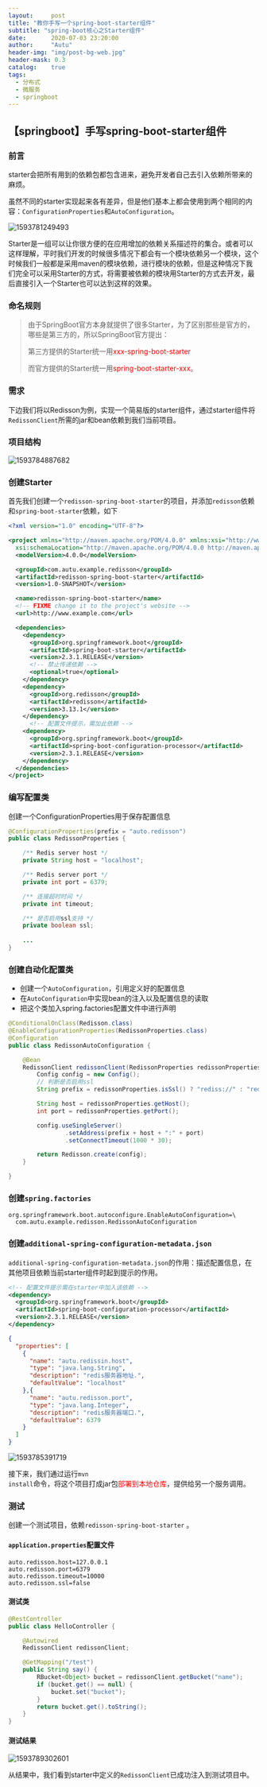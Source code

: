 ```yaml
---
layout:     post
title: "教你手写一个spring-boot-starter组件"
subtitle: "spring-boot核心之Starter组件"
date:       2020-07-03 23:20:00
author:     "Autu"
header-img: "img/post-bg-web.jpg"
header-mask: 0.3
catalog:    true
tags:
  - 分布式
  - 微服务
  - springboot
---
```


## 【springboot】手写spring-boot-starter组件

### 前言

starter会把所有用到的依赖包都包含进来，避免开发者自己去引入依赖所带来的麻烦。

虽然不同的starter实现起来各有差异，但是他们基本上都会使用到两个相同的内容：<code>ConfigurationProperties</code>和<code>AutoConfiguration</code>。

![1593781249493](http://123.57.45.66/images/autu_blog/micro_service/springboot/2020-07-03-write-spring-boot-starter/1593781249493.png)

Starter是一组可以让你很方便的在应用增加的依赖关系描述符的集合。或者可以这样理解，平时我们开发的时候很多情况下都会有一个模块依赖另一个模块，这个时候我们一般都是采用maven的模块依赖，进行模块的依赖，但是这种情况下我们完全可以采用Starter的方式，将需要被依赖的模块用Starter的方式去开发，最后直接引入一个Starter也可以达到这样的效果。

### 命名规则

> 由于SpringBoot官方本身就提供了很多Starter，为了区别那些是官方的，哪些是第三方的，所以SpringBoot官方提出：
>
> 第三方提供的Starter统一用<font color='red'>xxx-spring-boot-starter</font>
>
> 而官方提供的Starter统一用<font color='red'>spring-boot-starter-xxx</font>。

### 需求

下边我们将以Redisson为例，实现一个简易版的starter组件，通过starter组件将<code>RedissonClient</code>所需的jar和bean依赖到我们当前项目。

### 项目结构

![1593784887682](http://123.57.45.66/images/autu_blog/micro_service/springboot/2020-07-03-write-spring-boot-starter/1593788881948.png)

### 创建Starter

首先我们创建一个<code>redisson-spring-boot-starter</code>的项目，并添加<code>redisson</code>依赖和<code>spring-boot-starter</code>依赖，如下

```xml
<?xml version="1.0" encoding="UTF-8"?>

<project xmlns="http://maven.apache.org/POM/4.0.0" xmlns:xsi="http://www.w3.org/2001/XMLSchema-instance"
  xsi:schemaLocation="http://maven.apache.org/POM/4.0.0 http://maven.apache.org/xsd/maven-4.0.0.xsd">
  <modelVersion>4.0.0</modelVersion>

  <groupId>com.autu.example.redisson</groupId>
  <artifactId>redisson-spring-boot-starter</artifactId>
  <version>1.0-SNAPSHOT</version>

  <name>redisson-spring-boot-starter</name>
  <!-- FIXME change it to the project's website -->
  <url>http://www.example.com</url>

  <dependencies>
    <dependency>
      <groupId>org.springframework.boot</groupId>
      <artifactId>spring-boot-starter</artifactId>
      <version>2.3.1.RELEASE</version>
      <!-- 禁止传递依赖 -->
      <optional>true</optional>
    </dependency>
    <dependency>
      <groupId>org.redisson</groupId>
      <artifactId>redisson</artifactId>
      <version>3.13.1</version>
    </dependency>
      <!-- 配置文件提示，需加此依赖 -->
    <dependency>
      <groupId>org.springframework.boot</groupId>
      <artifactId>spring-boot-configuration-processor</artifactId>
      <version>2.3.1.RELEASE</version>
    </dependency>
  </dependencies>
</project>
```

### 编写配置类

创建一个ConfigurationProperties用于保存配置信息

```java
@ConfigurationProperties(prefix = "auto.redisson")
public class RedissonProperties {

    /** Redis server host */
    private String host = "localhost";

    /** Redis server port */
    private int port = 6379;

    /** 连接超时时间 */
    private int timeout;

    /** 是否启用ssl支持 */
    private boolean ssl;
    
    ...
}
```

### 创建自动化配置类

- 创建一个<code>AutoConfiguration</code>，引用定义好的配置信息
- 在<code>AutoConfiguration</code>中实现bean的注入以及配置信息的读取
- 把这个类加入spring.factories配置文件中进行声明

```java
@ConditionalOnClass(Redisson.class)
@EnableConfigurationProperties(RedissonProperties.class)
@Configuration
public class RedissonAutoConfiguration {

    @Bean
    RedissonClient redissonClient(RedissonProperties redissonProperties) {
        Config config = new Config();
		// 判断是否启用ssl
        String prefix = redissonProperties.isSsl() ? "rediss://" : "redis://";

        String host = redissonProperties.getHost();
        int port = redissonProperties.getPort();

        config.useSingleServer()
                .setAddress(prefix + host + ":" + port)
                .setConnectTimeout(1000 * 30);

        return Redisson.create(config);
    }

}
```

### 创建<code>spring.factories</code> 

```properties
org.springframework.boot.autoconfigure.EnableAutoConfiguration=\
  com.autu.example.redisson.RedissonAutoConfiguration
```

### 创建<code>additional-spring-configuration-metadata.json</code> 

<code>additional-spring-configuration-metadata.json</code>的作用：描述配置信息，在其他项目依赖当前starter组件时起到提示的作用。

```xml
<!-- 配置文件提示需在starter中加入该依赖 -->
<dependency>
  <groupId>org.springframework.boot</groupId>
  <artifactId>spring-boot-configuration-processor</artifactId>
  <version>2.3.1.RELEASE</version>
</dependency>
```

```json
{
  "properties": [
    {
      "name": "autu.redissin.host",
      "type": "java.lang.String",
      "description": "redis服务器地址.",
      "defaultValue": "localhost"
    },{
      "name": "autu.redisson.port",
      "type": "java.lang.Integer",
      "description": "redis服务器端口.",
      "defaultValue": 6379
    }
  ]
}
```

![1593785391719](http://123.57.45.66/images/autu_blog/micro_service/springboot/2020-07-03-write-spring-boot-starter/1593788828204.png)

接下来，我们通过运行<code>mvn install</code>命令，将这个项目打成jar包<font color='red'>部署到本地仓库</font>，提供给另一个服务调用。

### 测试

创建一个测试项目，依赖<code>redisson-spring-boot-starter</code> 。

#### <code>application.properties</code>配置文件

```properties
auto.redisson.host=127.0.0.1
auto.redisson.port=6379
auto.redisson.timeout=10000
auto.redisson.ssl=false
```

#### 测试类

```java
@RestController
public class HelloController {

    @Autowired
    RedissonClient redissonClient;

    @GetMapping("/test")
    public String say() {
        RBucket<Object> bucket = redissonClient.getBucket("name");
        if (bucket.get() == null) {
            bucket.set("bucket");
        }
        return bucket.get().toString();
    }
}
```

#### 测试结果

![1593789302601](http://123.57.45.66/images/autu_blog/micro_service/springboot/2020-07-03-write-spring-boot-starter/1593789302601.png)

从结果中，我们看到starter中定义的<code>RedissonClient</code>已成功注入到测试项目中。